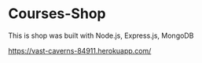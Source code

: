 # Courses-Shop
This is shop was built with Node.js, Express.js, MongoDB


https://vast-caverns-84911.herokuapp.com/

